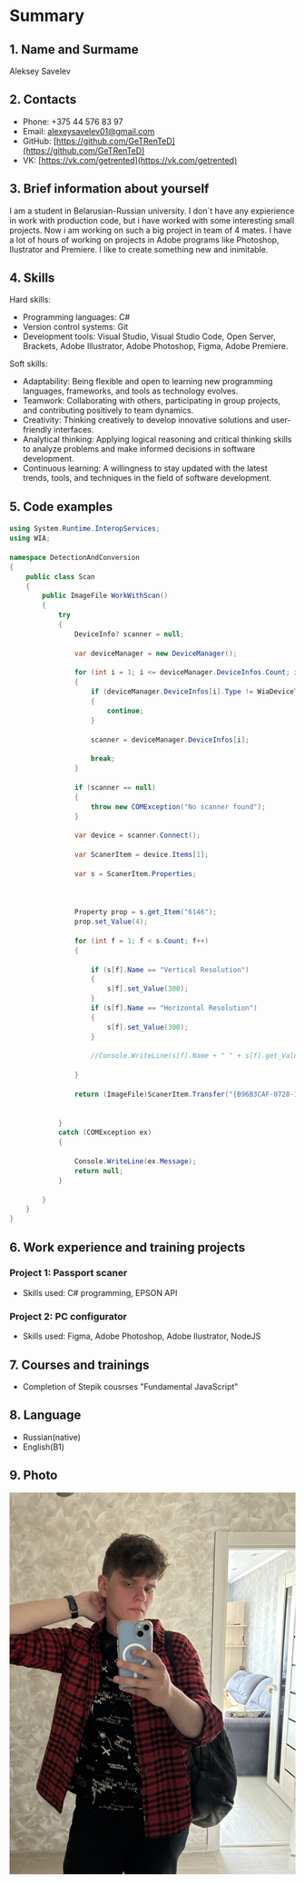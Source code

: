 # Summary 

## 1. Name and Surmame
Aleksey Savelev

## 2. Contacts
- Phone: +375 44 576 83 97 
- Email: alexeysavelev01@gmail.com
- GitHub: [https://github.com/GeTRenTeD](https://github.com/GeTRenTeD)
- VK: [https://vk.com/getrented](https://vk.com/getrented)

## 3. Brief information about yourself
I am a student in Belarusian-Russian university. I don`t have any expierience in work with production code, but i have worked with some interesting small projects. Now i am working on such a big project in team of 4 mates. I have a lot of hours of working on projects in Adobe programs like Photoshop, Ilustrator and Premiere. I like to create something new and inimitable.

## 4. Skills
Hard skills:
  - Programming languages: C#
  -  Version control systems: Git
  -  Development tools: Visual Studio, Visual Studio Code, Open Server, Brackets, Adobe Illustrator, Adobe Photoshop, Figma, Adobe Premiere.

Soft skills:

   - Adaptability: Being flexible and open to learning new programming languages, frameworks, and tools as technology evolves.
   - Teamwork: Collaborating with others, participating in group projects, and contributing positively to team dynamics.
   - Creativity: Thinking creatively to develop innovative solutions and user-friendly interfaces.
   - Analytical thinking: Applying logical reasoning and critical thinking skills to analyze problems and make informed decisions in software development.
   - Continuous learning: A willingness to stay updated with the latest trends, tools, and techniques in the field of software development.

## 5. Code examples
```C#
using System.Runtime.InteropServices;
using WIA;

namespace DetectionAndConversion
{
    public class Scan
    {
        public ImageFile WorkWithScan()
        {
            try
            {
                DeviceInfo? scanner = null;

                var deviceManager = new DeviceManager();

                for (int i = 1; i <= deviceManager.DeviceInfos.Count; i++)
                {
                    if (deviceManager.DeviceInfos[i].Type != WiaDeviceType.ScannerDeviceType)
                    {
                        continue;
                    }

                    scanner = deviceManager.DeviceInfos[i];

                    break;
                }

                if (scanner == null)
                {
                    throw new COMException("No scanner found");
                }

                var device = scanner.Connect();

                var ScanerItem = device.Items[1];

                var s = ScanerItem.Properties;



                Property prop = s.get_Item("6146");
                prop.set_Value(4);

                for (int f = 1; f < s.Count; f++)
                {

                    if (s[f].Name == "Vertical Resolution")
                    {
                        s[f].set_Value(300);
                    }
                    if (s[f].Name == "Horizontal Resolution")
                    {
                        s[f].set_Value(300);
                    }

                    //Console.WriteLine(s[f].Name + " " + s[f].get_Value());

                }

                return (ImageFile)ScanerItem.Transfer("{B96B3CAF-0728-11D3-9D7B-0000F81EF32E}");


            }
            catch (COMException ex)
            {

                Console.WriteLine(ex.Message);
                return null;
            }

        }
    }
}
```

## 6. Work experience and training projects
### Project 1: Passport scaner
- Skills used: C# programming, EPSON API
### Project 2: PC configurator
- Skills used: Figma, Adobe Photoshop, Adobe Ilustrator, NodeJS

## 7. Courses and trainings
- Completion of Stepik cousrses "Fundamental JavaScript"

## 8. Language
- Russian(native)
- English(B1)

## 9. Photo
![](/Img/CVphoto.jpg)